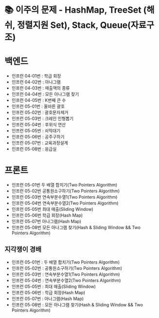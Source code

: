 # 📚 이주의 문제 - HashMap, TreeSet (해쉬, 정렬지원 Set), Stack, Queue(자료구조)

# 백엔드
- 인프런 04-01번 : 학급 회장
- 인프런 04-02번 : 아나그램
- 인프런 04-03번 : 매출액의 종류
- 인프런 04-04번 : 모든 아나그램 찾기
- 인프런 04-05번 : K번째 큰 수
- 인프런 05-01번 : 올바른 괄호
- 인프런 05-02번 : 괄호문자제거
- 인프런 05-03번 : 크레인 인형뽑기
- 인프런 05-04번 : 후위식 연산
- 인프런 05-05번 : 쇠막대기
- 인프런 05-06번 : 공주구하기
- 인프런 05-07번 : 교육과정설계
- 인프런 05-08번 : 응급실


# 프론트
- 인프런 05-01번  두 배열 합치기(Two Pointers Algorithm)
- 인프런 05-02번 공통원소구하기(Two Pointers Algorithm)
- 인프런 05-03번 연속부분수열1(Two Pointers Algorithm)
- 인프런 05-04번 연속부분수열2(Two Pointers Algorithm)
- 인프런 05-05번 최대 매출(Sliding Window)
- 인프런 05-06번 학급 회장(Hash Map)
- 인프런 05-07번 아나그램(Hash Map)
- 인프런 05-08번 모든 아나그램 찾기(Hash & Sliding Window && Two Pointers Algorithm)

## 지각쟁이 경배

- 인프런 05-01번 : 두 배열 합치기(Two Pointers Algorithm)
- 인프런 05-02번 : 공통원소구하기(Two Pointers Algorithm)
- 인프런 05-03번 : 연속부분수열1(Two Pointers Algorithm)
- 인프런 05-04번 : 연속부분수열2(Two Pointers Algorithm)
- 인프런 05-05번 : 최대 매출(Sliding Window)
- 인프런 05-06번 : 학급 회장(Hash Map)
- 인프런 05-07번 : 아나그램(Hash Map)
- 인프런 05-08번 : 모든 아나그램 찾기(Hash & Sliding Window && Two Pointers Algorithm)
